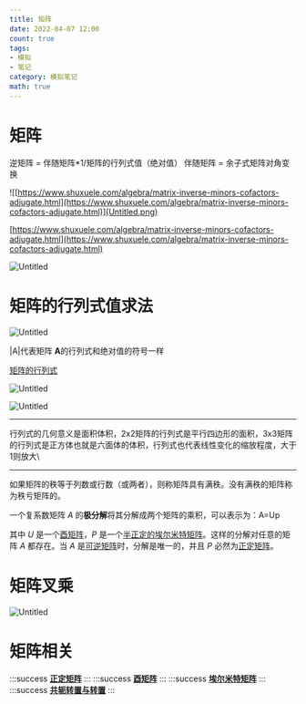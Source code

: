 ```yaml
---
title: 矩阵
date: 2022-04-07 12:00
count: true
tags:
- 模拟
- 笔记
category: 模拟笔记
math: true
---
```

# 矩阵

逆矩阵 = 伴随矩阵*1/矩阵的行列式值（绝对值）
伴随矩阵 = 余子式矩阵对角变换

![[https://www.shuxuele.com/algebra/matrix-inverse-minors-cofactors-adjugate.html](https://www.shuxuele.com/algebra/matrix-inverse-minors-cofactors-adjugate.html)](Untitled.png)

[https://www.shuxuele.com/algebra/matrix-inverse-minors-cofactors-adjugate.html](https://www.shuxuele.com/algebra/matrix-inverse-minors-cofactors-adjugate.html)

![Untitled](Untitled%201.png)

# 矩阵的行列式值求法

![Untitled](Untitled%202.png)

|A|代表矩阵 **A**的行列式和绝对值的符号一样

[矩阵的行列式](https://www.shuxuele.com/algebra/matrix-determinant.html)

![Untitled](Untitled%203.png)

![Untitled](Untitled%204.png)

---

行列式的几何意义是面积体积，2x2矩阵的行列式是平行四边形的面积，3x3矩阵的行列式是正方体也就是六面体的体积，行列式也代表线性变化的缩放程度，大于1则放大\

---

如果矩阵的秩等于列数或行数（或两者），则称矩阵具有满秩。没有满秩的矩阵称为秩亏矩阵的。

一个复系数矩阵 *A* 的**极分解**将其分解成两个矩阵的乘积，可以表示为：A=Up

其中 *U* 是一个[酉矩阵](https://zh.wikipedia.org/wiki/%E9%85%89%E7%9F%A9%E9%98%B5)，*P* 是一个[半正定的](https://zh.wikipedia.org/wiki/%E6%AD%A3%E5%AE%9A%E7%9F%A9%E9%98%B5)[埃尔米特矩阵](%E7%9F%A9%E9%98%B5%20e1b1497eee9447de8c011c52b5cd1e5a/%E5%9F%83%E5%B0%94%E7%B1%B3%E7%89%B9%E7%9F%A9%E9%98%B5/#埃尔米特矩阵)。这样的分解对任意的矩阵 *A* 都存在。当 *A* 是[可逆矩阵](https://zh.wikipedia.org/wiki/%E9%80%86%E7%9F%A9%E9%98%B5)时，分解是唯一的，并且 *P* 必然为[正定矩阵](https://zh.wikipedia.org/wiki/%E6%AD%A3%E5%AE%9A%E7%9F%A9%E9%98%B5)。


# 矩阵叉乘

![Untitled](Untitled%205.png)

# 矩阵相关
:::success
[**正定矩阵**](../矩阵/正定矩阵/#正定矩阵)
:::
:::success
[**酉矩阵**](../矩阵/%E9%85%89%E7%9F%A9%E9%98%B5/#酉矩阵)
:::
:::success
[**埃尔米特矩阵**](../矩阵/%E5%9F%83%E5%B0%94%E7%B1%B3%E7%89%B9%E7%9F%A9%E9%98%B5/#埃尔米特矩阵)
:::
:::success
[**共轭转置与转置**](../矩阵/%E5%85%B1%E8%BD%AD%E8%BD%AC%E7%BD%AE%E4%B8%8E%E8%BD%AC%E7%BD%AE/#共轭转置与转置)
:::

